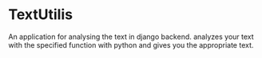 # TextUtilis
An application for analysing the text in django backend.
analyzes your text with the specified function with python and gives you the appropriate text.
